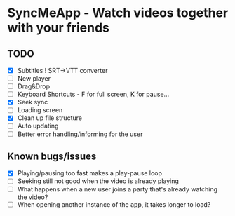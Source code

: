 # SyncMeApp - Watch videos together with your friends

## TODO

- [x] Subtitles ! SRT->VTT converter
- [ ] New player
- [ ] Drag&Drop
- [ ] Keyboard Shortcuts - F for full screen, K for pause...
- [x] Seek sync
- [ ] Loading screen
- [x] Clean up file structure
- [ ] Auto updating
- [ ] Better error handling/informing for the user

## Known bugs/issues

- [x] Playing/pausing too fast makes a play-pause loop
- [ ] Seeking still not good when the video is already playing
- [ ] What happens when a new user joins a party that's already watching the video?
- [ ] When opening another instance of the app, it takes longer to load?
